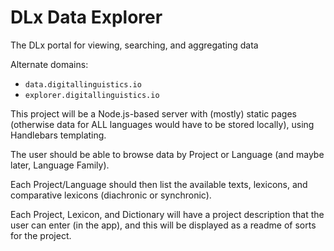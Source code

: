 # DLx Data Explorer

The DLx portal for viewing, searching, and aggregating data

Alternate domains:
* `data.digitallinguistics.io`
* `explorer.digitallinguistics.io`

This project will be a Node.js-based server with (mostly) static pages (otherwise data for ALL languages would have to be stored locally), using Handlebars templating.

The user should be able to browse data by Project or Language (and maybe later, Language Family).

Each Project/Language should then list the available texts, lexicons, and comparative lexicons (diachronic or synchronic).

Each Project, Lexicon, and Dictionary will have a project description that the user can enter (in the app), and this will be displayed as a readme of sorts for the project.
